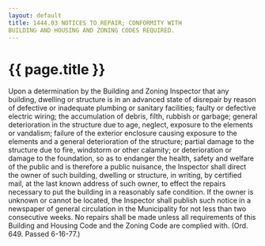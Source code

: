 ```yaml
---
layout: default 
title: 1444.03 NOTICES TO REPAIR; CONFORMITY WITH
BUILDING AND HOUSING AND ZONING CODES REQUIRED.
---
```


{{ page.title }}
================

Upon a determination by the Building and Zoning Inspector that any
building, dwelling or structure is in an advanced state of disrepair by
reason of defective or inadequate plumbing or sanitary facilities;
faulty or defective electric wiring; the accumulation of debris, filth,
rubbish or garbage; general deterioration in the structure due to age,
neglect, exposure to the elements or vandalism; failure of the exterior
enclosure causing exposure to the elements and a general deterioration
of the structure; partial damage to the structure due to fire, windstorm
or other calamity; or deterioration or damage to the foundation, so as
to endanger the health, safety and welfare of the public and is
therefore a public nuisance, the Inspector shall direct the owner of
such building, dwelling or structure, in writing, by certified mail, at
the last known address of such owner, to effect the repairs necessary to
put the building in a reasonably safe condition. If the owner is unknown
or cannot be located, the Inspector shall publish such notice in a
newspaper of general circulation in the Municipality for not less than
two consecutive weeks. No repairs shall be made unless all requirements
of this Building and Housing Code and the Zoning Code are complied with.
(Ord. 649. Passed 6-16-77.)
